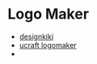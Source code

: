 # Logo Maker

- [designkiki](https://designkiki.com/)
- [ucraft logomaker](https://www.ucraft.com/free-logo-maker)
- []() 